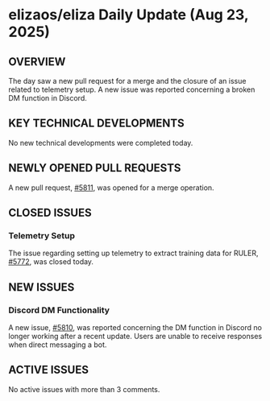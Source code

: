 # elizaos/eliza Daily Update (Aug 23, 2025)
## OVERVIEW 
The day saw a new pull request for a merge and the closure of an issue related to telemetry setup. A new issue was reported concerning a broken DM function in Discord.

## KEY TECHNICAL DEVELOPMENTS

No new technical developments were completed today.

## NEWLY OPENED PULL REQUESTS
A new pull request, [#5811](https://github.com/elizaos/eliza/pull/5811), was opened for a merge operation.

## CLOSED ISSUES

### Telemetry Setup
The issue regarding setting up telemetry to extract training data for RULER, [#5772](https://github.com/elizaos/eliza/issues/5772), was closed today.

## NEW ISSUES

### Discord DM Functionality
A new issue, [#5810](https://github.com/elizaos/eliza/issues/5810), was reported concerning the DM function in Discord no longer working after a recent update. Users are unable to receive responses when direct messaging a bot.

## ACTIVE ISSUES
No active issues with more than 3 comments.